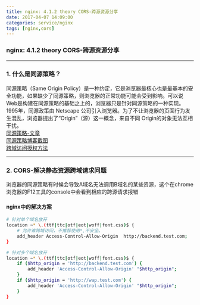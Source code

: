 ```yaml
---
title: nginx: 4.1.2 theory CORS-跨源资源分享
date: 2017-04-07 14:09:00
categories: service/nginx
tags: [nginx,cors]
---
```

### nginx: 4.1.2 theory CORS-跨源资源分享

---

### 1. 什么是同源策略？
同源策略（Same Origin Policy）是一种约定，它是浏览器最核心也是最基本的安全功能，如果缺少了同源策略，则浏览器的正常功能可能会受到影响。可以说Web是构建在同源策略的基础之上的，浏览器只是针对同源策略的一种实现。1995年，同源政策由 Netscape 公司引入浏览器。为了不让浏览器的页面行为发生混乱，浏览器提出了“Origin”（源）这一概念，来自不同 Origin的对象无法互相干扰。  
[同源策略-文章](https://github.com/acgotaku/WebSecurity/blob/master/docs/content/Browser_Security/Same-Origin-Policy.md)  
[同源策略博客截图](http://www.ruanyifeng.com/blog/2016/04/same-origin-policy.html)  
[跨域访问授权方法](http://www.jianshu.com/p/f2ec1d6af047)

---

### 2. CORS-解决静态资源跨域请求问题
浏览器的同源策略有时候会导致A域名无法调用B域名的某些资源，这个在chrome浏览器的F12工具的console中会看到相应的跨源请求报错
#### nginx中的解决方案
``` bash
# 针对单个域名放开
location ~* \.(ttf|ttc|otf|eot|woff|font.css)$ {
    # 允许谁跨域访问，不推荐使用*,不安全。
    add_header Access-Control-Allow-Origin  http://backend.test.com;
}

# 针对多个域名放开
location ~* \.(ttf|ttc|otf|eot|woff|font.css)$ {
    if ($http_origin = 'http://backend.test.com') {
        add_header 'Access-Control-Allow-Origin' "$http_origin";
    }
    if ($http_origin = 'http://wap.test.com') {
        add_header 'Access-Control-Allow-Origin' "$http_origin";
    }
}
```
